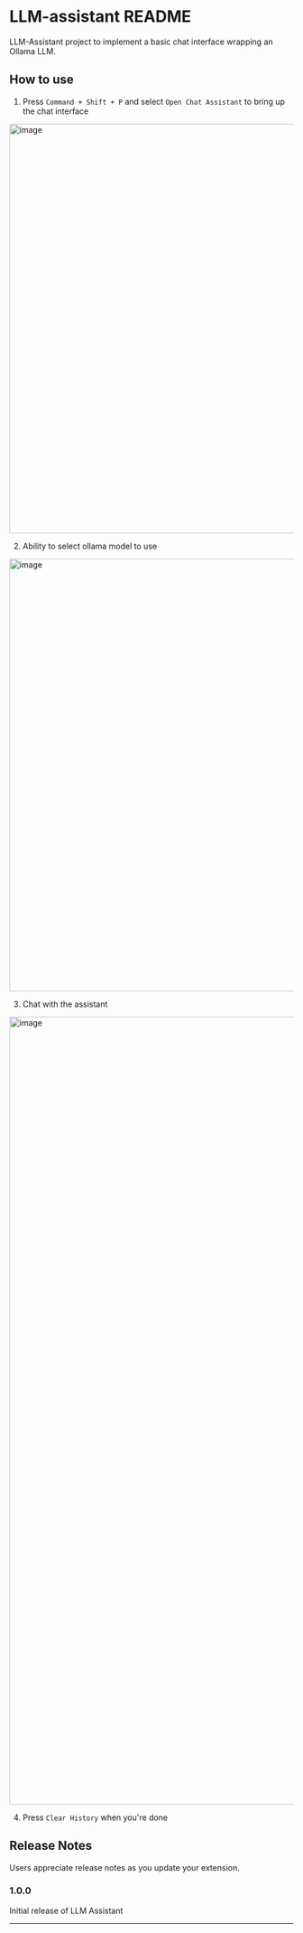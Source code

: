 # LLM-assistant README

LLM-Assistant project to implement a basic chat interface wrapping an Ollama LLM.

## How to use

1. Press `Command + Shift + P` and select `Open Chat Assistant` to bring up the chat interface
<img width="725" alt="image" src="https://github.com/user-attachments/assets/4b9bb3b4-5312-44ee-b9c6-695caa54b3c1" />

2. Ability to select ollama model to use
<img width="766" alt="image" src="https://github.com/user-attachments/assets/54b278c2-b690-41cf-a8d5-70eb811ed1bb" />

3. Chat with the assistant
<img width="1395" alt="image" src="https://github.com/user-attachments/assets/fa4cf3f2-116f-401f-a610-a4cd8e13ed46" />

4. Press `Clear History` when you're done


## Release Notes

Users appreciate release notes as you update your extension.

### 1.0.0

Initial release of LLM Assistant

---
